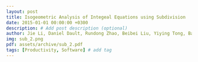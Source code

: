 ```yaml
---
layout: post
title: Isogeometric Analysis of Integeal Equations using Subdivision
date: 2015-01-01 00:00:00 +0300
description: # Add post description (optional)
author: Jie Li, Daniel Dault, Rundong Zhao, Beibei Liu, Yiying Tong, Balasubramaniam Shanker
img: sub_2.png
pdf: assets/archive/sub_2.pdf
tags: [Productivity, Software] # add tag
---
```

